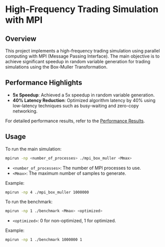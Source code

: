 # High-Frequency Trading Simulation with MPI

## Overview
This project implements a high-frequency trading simulation using parallel computing with MPI (Message Passing Interface). The main objective is to achieve significant speedup in random variable generation for trading simulations using the Box-Muller Transformation.

## Performance Highlights
- **5x Speedup**: Achieved a 5x speedup in random variable generation.
- **40% Latency Reduction**: Optimized algorithm latency by 40% using low-latency techniques such as busy-waiting and zero-copy networking.

For detailed performance results, refer to the [Performance Results](docs/performance_results.md).

## Usage
To run the main simulation:
```bash
mpirun -np <number_of_processes> ./mpi_box_muller <Mmax>
```
- `<number_of_processes>`: The number of MPI processes to use.
- `<Mmax>`: The maximum number of samples to generate.

Example:
```bash
mpirun -np 4 ./mpi_box_muller 1000000
```

To run the benchmark:
```bash
mpirun -np 1 ./benchmark <Mmax> <optimized>
```
- `<optimized>`: 0 for non-optimized, 1 for optimized.

Example:
```bash
mpirun -np 1 ./benchmark 1000000 1
```



